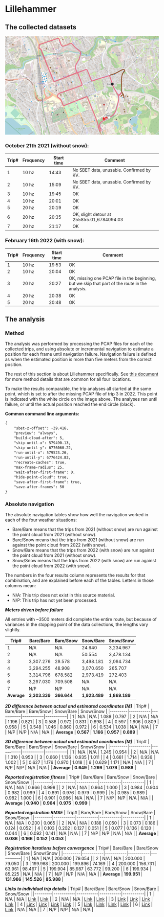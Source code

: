 # Lillehammer

## The collected datasets
![The driving route shown on a map.](full_route.png)

### October 21th 2021 (without snow):
| Trip# | Frequency | Start time | Comment |
|-------|-----------|------------|---------|
| 1     | 10 hz     | 14:43      | No SBET data, unusable. Confirmed by KV. |
| 2 | 10 hz | 15:09 | No SBET data, unusable. Confirmed by KV. |
| 3 | 10 hz | 19:45 | OK |
| 4 | 10 hz | 20:01 | OK |
| 5 | 20 hz | 20:19 | OK |
| 6 | 20 hz | 20:35 | OK, slight detour at 255855.01,6784094.03 |
| 7 | 20 hz | 21:17 | OK |


### February 16th 2022 (with snow):
| Trip# | Frequency | Start time | Comment |
|-------|-----------|------------|---------|
| 1 | 10 hz | 19:53 | OK |
| 2 | 10 hz | 20:04 | OK |
| 3 | 20 hz | 20:27 | OK, missing one PCAP file in the beginning, but we skip that part of the route in the analysis. |
| 4 | 20 hz | 20:38 | OK |
| 5 | 20 hz | 20:48 | OK |

## The analysis

### Method
The analysis was performed by processing the PCAP files for each of the collected trips, and using absolute or incremental navigation to estimate a position for each frame until navigation failure. Navigation failure is defined as when the estimated position is more than five meters from the correct position. 

The rest of this section is about Lillehammer specifically. See [this document](./../../_notes/summary.md) for more method details that are common for all four locations.

To make the results comparable, the trip analyses all started at the same point, which is set to after the missing PCAP file of trip 3 in 2022. This point is indicated with the white circle on the image above. The analyses ran until failure, or until the actual position reached the end circle (black).

**Common command line arguments:**
```
{
	"sbet-z-offset": -39.416,
	"preview": "always",
	"build-cloud-after": 5,
	"skip-until-x": 579490.13,
	"skip-until-y": 6776060.22,
	"run-until-x": 579523.26,
	"run-until-y": 6776424.83,
	"recreate-caches": true,
	"max-frame-radius": 25,
	"wait-after-first-frame": 0,
	"hide-point-cloud": true,
	"save-after-first-frame": true,
	"save-after-frames": 50
}
```

### Absolute navigation

The absolute navigation tables show how well the navigation worked in each of the four weather situations:
 - Bare/Bare means that the trips from 2021 (without snow) are run against the point cloud from 2021 (without snow).
 - Bare/Snow means that the trips from 2021 (without snow) are run against the point cloud from 2022 (with snow).
 - Snow/Bare means that the trips from 2022 (with snow) are run against the point cloud from 2021 (without snow).
 - Snow/Snow means that the trips from 2022 (with snow) are run against the point cloud from 2022 (with snow).

The numbers in the four results column represents the results for that combination, and are explained before each of the tables. Letters in those columns mean:
- N/A: This trip does not exist in this source material.
- N/P: This trip has not yet been processed.

_**Meters driven before failure**_

All entries with ~3500 meters did complete the entire route, but because of variances in the stopping point of the data collections, the lengths vary slightly.

| Trip#   | Bare/Bare | Bare/Snow | Snow/Bare | Snow/Snow |
|---------|-----------|-----------|-----------|-----------|
| 1     | N/A | N/A | 24.640 | 3,234.967 |
| 2     | N/A | N/A | 50.554 | 3,478.134 |
| 3     | 3,307.276 | 29.578 | 3,498.181 | 2,094.734 |
| 4     | 3,294.255 | 48.908 | 3,070.650 | 265.707 |
| 5     | 3,314.796 | 678.582 | 2,973.419 | 272.403 |
| 6     | 3,297.030 | 709.508 | N/A | N/A |
| 7     | N/P | N/P | N/A | N/A |
| **Average** | **3,303.339** | **366.644** | **1,923.489** | **1,869.189** |

_**2D difference between actual and estimated coordinates [M]**_
| Trip#   | Bare/Bare | Bare/Snow | Snow/Bare | Snow/Snow |
|---------|-----------|-----------|-----------|-----------|
| 1     | N/A | N/A | 1.088 | 0.797 |
| 2     | N/A | N/A | 1.196 | 0.821 |
| 3     | 0.588 | 0.972 | 0.831 | 0.898 |
| 4     | 0.597 | 1.606 | 0.809 | 0.958 |
| 5     | 0.548 | 1.046 | 0.860 | 0.972 |
| 6     | 0.534 | 1.038 | N/A | N/A |
| 7     | N/P | N/P | N/A | N/A |
| **Average** | **0.567** | **1.166** | **0.957** | **0.889** |

_**3D difference between actual and estimated coordinates [M]**_
| Trip#   | Bare/Bare | Bare/Snow | Snow/Bare | Snow/Snow |
|---------|-----------|-----------|-----------|-----------|
| 1     | N/A | N/A | 1.245 | 0.954 |
| 2     | N/A | N/A | 1.310 | 0.953 |
| 3     | 0.660 | 1.136 | 0.935 | 1.011 |
| 4     | 0.681 | 1.714 | 0.936 | 1.002 |
| 5     | 0.627 | 1.176 | 0.970 | 1.018 |
| 6     | 0.629 | 1.171 | N/A | N/A |
| 7     | N/P | N/P | N/A | N/A |
| **Average** | **0.649** | **1.299** | **1.079** | **0.988** |

_**Reported registration fitness**_
| Trip#   | Bare/Bare | Bare/Snow | Snow/Bare | Snow/Snow |
|---------|-----------|-----------|-----------|-----------|
| 1     | N/A | N/A | 0.966 | 0.998 |
| 2     | N/A | N/A | 0.964 | 1.000 |
| 3     | 0.984 | 0.904 | 0.982 | 0.999 |
| 4     | 0.891 | 0.976 | 0.979 | 0.999 |
| 5     | 0.985 | 0.989 | 0.982 | 1.000 |
| 6     | 0.901 | 0.986 | N/A | N/A |
| 7     | N/P | N/P | N/A | N/A |
| **Average** | **0.940** | **0.964** | **0.975** | **0.999** |

_**Reported registration RMSE**_
| Trip#   | Bare/Bare | Bare/Snow | Snow/Bare | Snow/Snow |
|---------|-----------|-----------|-----------|-----------|
| 1     | N/A | N/A | 0.200 | 0.065 |
| 2     | N/A | N/A | 0.188 | 0.050 |
| 3     | 0.073 | 0.186 | 0.124 | 0.052 |
| 4     | 0.103 | 0.202 | 0.127 | 0.051 |
| 5     | 0.077 | 0.136 | 0.120 | 0.044 |
| 6     | 0.092 | 0.141 | N/A | N/A |
| 7     | N/P | N/P | N/A | N/A |
| **Average** | **0.086** | **0.166** | **0.152** | **0.053** |

_**Registration iterations before convergence**_
| Trip#   | Bare/Bare | Bare/Snow | Snow/Bare | Snow/Snow |
|---------|-----------|-----------|-----------|-----------|
| 1     | N/A | N/A | 200.000 | 79.054 |
| 2     | N/A | N/A | 200.000 | 79.050 |
| 3     | 199.968 | 200.000 | 199.896 | 74.169 |
| 4     | 200.000 | 156.731 | 63.961 | 98.467 |
| 5     | 199.904 | 85.987 | 63.772 | 99.200 |
| 6     | 199.934 | 85.225 | N/A | N/A |
| 7     | N/P | N/P | N/A | N/A |
| **Average** | **199.951** | **131.986** | **145.526** | **85.988** |

_**Links to individual trip details**_
| Trip#   | Bare/Bare | Bare/Snow | Snow/Bare | Snow/Snow |
|---------|-----------|-----------|-----------|-----------|
| 1     | N/A | N/A | [Link](./ABS%2C%20PCAP2022%2C%20PC2021/1_10hz) | [Link](./ABS%2C%20PCAP2022%2C%20PC2022/1_10hz) |
| 2     | N/A | N/A | [Link](./ABS%2C%20PCAP2022%2C%20PC2021/2_10hz) | [Link](./ABS%2C%20PCAP2022%2C%20PC2022/2_10hz) |
| 3     | [Link](./ABS%2C%20PCAP2021%2C%20PC2021/3_10hz) | [Link](./ABS%2C%20PCAP2021%2C%20PC2022/3_10hz) | [Link](./ABS%2C%20PCAP2022%2C%20PC2021/3_20hz) | [Link](./ABS%2C%20PCAP2022%2C%20PC2022/3_20hz) |
| 4     | [Link](./ABS%2C%20PCAP2021%2C%20PC2021/4_10hz) | [Link](./ABS%2C%20PCAP2021%2C%20PC2022/4_10hz) | [Link](./ABS%2C%20PCAP2022%2C%20PC2021/4_20hz) | [Link](./ABS%2C%20PCAP2022%2C%20PC2022/4_20hz) |
| 5     | [Link](./ABS%2C%20PCAP2021%2C%20PC2021/5_20hz) | [Link](./ABS%2C%20PCAP2021%2C%20PC2022/5_20hz) | [Link](./ABS%2C%20PCAP2022%2C%20PC2021/5_20hz) | [Link](./ABS%2C%20PCAP2022%2C%20PC2022/5_20hz) |
| 6     | [Link](./ABS%2C%20PCAP2021%2C%20PC2021/6_20hz) | [Link](./ABS%2C%20PCAP2021%2C%20PC2022/6_20hz) | N/A | N/A |
| 7     | N/P | N/P | N/A | N/A |

